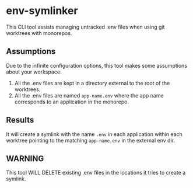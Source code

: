 # env-symlinker
This CLI tool assists managing untracked .env files when using git worktrees with monorepos.

## Assumptions
Due to the infinite configuration options, this tool makes some assumptions about your workspace.

1. All the .env files are kept in a directory external to the root of the worktrees.
2. All the .env files are named `app-name.env` where the app name corresponds to an application in 
   the monorepo.

## Results
It will create a symlink with the name `.env` in each application within each worktree
pointing to the matching `app-name.env` in the external env dir.

## WARNING
This tool WILL DELETE existing .env files in the locations it tries to create a symlink.
